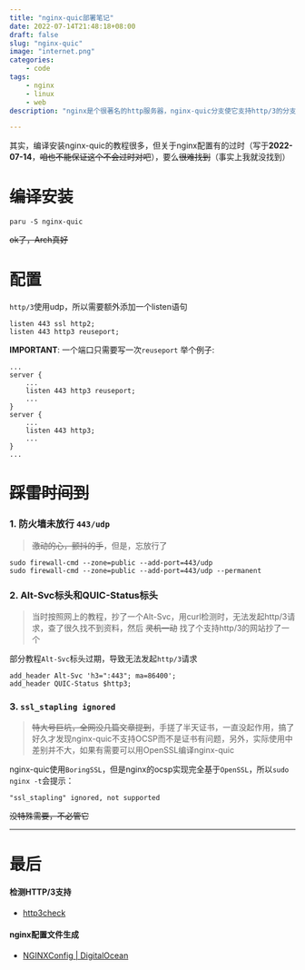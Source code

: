 ```yaml
---
title: "nginx-quic部署笔记"
date: 2022-07-14T21:48:18+08:00
draft: false
slug: "nginx-quic"
image: "internet.png"
categories:
    - code
tags:
    - nginx
    - linux
    - web
description: "nginx是个很著名的http服务器，nginx-quic分支使它支持http/3的分支之一（来自nginx官方）了解quic后，迫不及待（划掉）地想搞一个玩玩，但踩了N个坑，所以留个笔记（顺便证明一下我的博客还活着）"

---
```


其实，编译安装nginx-quic的教程很多，但关于nginx配置有的过时（写于**2022-07-14**，~~咱也不能保证这个不会过时对吧~~），要么~~很难找到~~（事实上我就没找到）  
# ~~编译~~安装  
```shell
paru -S nginx-quic  
```  
~~ok了，Arch真好~~  
# 配置  
`http/3`使用udp，所以需要额外添加一个listen语句  
```nginx
listen 443 ssl http2;
listen 443 http3 reuseport;
```  
**IMPORTANT**: 一个端口只需要写一次`reuseport`
举个例子:
```nginx
...
server {
    ...
    listen 443 http3 reuseport;
    ...
}
server {
    ...
    listen 443 http3;
    ...
}
...
```
# ~~踩雷时间到~~  
### 1. 防火墙未放行 `443/udp`  
> ~~激动的心，颤抖的手~~，但是，忘放行了

```shell
sudo firewall-cmd --zone=public --add-port=443/udp
sudo firewall-cmd --zone=public --add-port=443/udp --permanent
```  
### 2. Alt-Svc标头和QUIC-Status标头  
> 当时按照网上的教程，抄了一个Alt-Svc，用curl检测时，无法发起http/3请求，查了很久找不到资料，然后 ~~灵机一动~~ 找了个支持http/3的网站抄了一个   

部分教程`Alt-Svc`标头过期，导致无法发起`http/3`请求  
```nginx
add_header Alt-Svc 'h3=":443"; ma=86400';
add_header QUIC-Status $http3;
```  
### 3. `ssl_stapling ignored`
> ~~特大号巨坑，全网没几篇文章提到~~，手搓了半天证书，一直没起作用，搞了好久才发现nginx-quic不支持OCSP而不是证书有问题，另外，实际使用中差别并不大，如果有需要可以用OpenSSL编译nginx-quic    

nginx-quic使用`BoringSSL`，但是nginx的ocsp实现完全基于`OpenSSL`，所以`sudo nginx -t`会提示：    
```shell
"ssl_stapling" ignored, not supported
```   
~~没特殊需要，不必管它~~  
 
---

# 最后  
#### 检测HTTP/3支持  
* [http3check](https://http3check.net/)  
#### nginx配置文件生成  
* [NGINXConfig | DigitalOcean](https://www.digitalocean.com/community/tools/nginx)  
